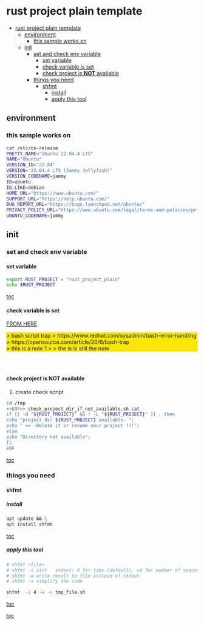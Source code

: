 # rust project plain template

- [rust project plain template](#rust-project-plain-template)
  - [environment](#environment)
    - [this sample works on](#this-sample-works-on)
  - [init](#init)
    - [set and check env variable](#set-and-check-env-variable)
      - [set variable](#set-variable)
      - [check variable is set](#check-variable-is-set)
      - [check project is **NOT** available](#check-project-is-not-available)
    - [things you need](#things-you-need)
      - [shfmt](#shfmt)
        - [install](#install)
        - [apply this tool](#apply-this-tool)
  
<a id="rust-project-plain-template"></a>
  
## environment

<a id="environment"></a>

### this sample works on

```bash
cat /etc/os-release 
PRETTY_NAME="Ubuntu 22.04.4 LTS"
NAME="Ubuntu"
VERSION_ID="22.04"
VERSION="22.04.4 LTS (Jammy Jellyfish)"
VERSION_CODENAME=jammy
ID=ubuntu
ID_LIKE=debian
HOME_URL="https://www.ubuntu.com/"
SUPPORT_URL="https://help.ubuntu.com/"
BUG_REPORT_URL="https://bugs.launchpad.net/ubuntu/"
PRIVACY_POLICY_URL="https://www.ubuntu.com/legal/terms-and-policies/privacy-policy"
UBUNTU_CODENAME=jammy
```

## init

### set and check env variable

#### set variable

```bash
export RUST_PROJECT = "rust_project_plain" 
echo $RUST_PROJECT

```

[toc](#rust-project-plain-template)

#### check variable is set

[FROM HERE](https://stackoverflow.com/questions/3601515/how-to-check-if-a-variable-is-set-in-bash)

<div style="background-color:rgba(250, 230, 7, 1);">
> bash script trap
> https://www.redhat.com/sysadmin/bash-error-handling
> https://opensource.com/article/20/6/bash-trap

</div>

<div style="background-color:rgba(250, 230, 7, 1);">
> this is a note 1
>
> the is is still the note
</div>

```bash




```

#### check project is **NOT** available

1. create check script

```bash
cd /tmp
<<EOF>> check_project_dir_if_not_available.sh cat
if [[ -d "${RUST_PROJECT}" && ! -L "${RUST_PROJECT}" ]] ; then
echo "project dir ${RUST_PROJECT} available. "; 
echo " =>  Delete it or rename your project !!!"; 
else 
echo "Directory not available";
fi
EOF

```

[toc](#rust-project-plain-template)

### things you need

#### shfmt

##### install

```bash
apt update && \
apt install shfmt
```

[toc](#rust-project-plain-template)

##### apply this tool

```bash
# shfmt <file>
# shfmt -i uint   indent: 0 for tabs (default), >0 for number of spaces
# shfmt -w write result to file instead of stdout
# shfmt -s simplify the code

shfmt  -i 4 -w -s tmp_file.sh

```

[toc](#rust-project-plain-template)

[toc](#rust-project-plain-template)
